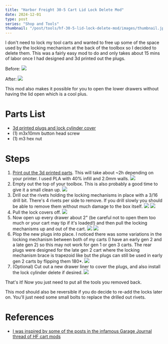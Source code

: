 ```yaml
---
title: "Harbor Freight 30-5 Cart Lid Lock Delete Mod"
date: 2024-12-01
type: post
series: "Shop and Tools"
thumbnail: "/post/tools/hf-30-5-lid-lock-delete-mod/images/thumbnail.jpg"
---
```


I don't need to lock my tool carts and wanted to free up some of the space used by the locking mechanism at the back of the toolbox so I decided to delete them. This was a fairly easy mod to do and only takes about 15 mins of labor once I had designed and 3d printed out the plugs.

Before:
![](./images/2.jpg)

After:
![](./images/1.jpg)

This mod also makes it possible for you to open the lower drawers without having the lid open which is a cool plus.

# Parts List
- [3d printed plugs and lock cylinder cover](https://github.com/EddieAbbondanzio/3d-prints/tree/main/hf-30-5-cart-lid-lock-delete-mod/stls)
- (1) m3x10mm button head screw
- (1) m3 hex nut

# Steps

1. [Print out the 3d printed parts](https://github.com/EddieAbbondanzio/3d-prints/tree/main/hf-30-5-cart-lid-lock-delete-mod/stls). This will take about ~2h depending on your printer. I used PLA with 40% infill and 2.0mm walls.
![](./images/3a.png)
2. Empty out the top of your toolbox. This is also probably a good time to give it a small clean up.
![](./images/3b.jpg)
3. Drill out the rivets holding the locking mechanisms in place with a 3/16 drill bit. There's 4 rivets per side to remove. If you drill slowly you should be able to remove them without much damage to the box itself.
![](./images/4.jpg)
![](./images/5.jpg)
4. Pull the lock covers off.
![](./images/6.jpg)
5. Now open up every drawer about 2" (be careful not to open them too much or your cart may tip if it's loaded!) and then pull the locking mechanisms up and out of the cart.
![](./images/7.jpg)
![](./images/8.jpg)
6. Plop the new plugs into place. I noticed there was some variations in the locking mechanism between both of my carts (I have an early gen 2 and a late gen 2) so this may not work for gen 1 or gen 3 carts. The rear plugs were designed for the late gen 2 cart where the locking mechanism brace is trapezoid like but the plugs can still be used in early gen 2 carts by flipping them 180*.
![](./images/9.jpg)
7. (Optional) Cut out a new drawer liner to cover the plugs, and also install the lock cylinder delete if desired.
![](./images/10.jpg)

That's it! Now you just need to put all the tools you removed back.

This mod should also be reversible if you do decide to re-add the locks later on. You'll just need some small bolts to replace the drilled out rivets.

# References
- [I was inspired by some of the posts in the infamous Garage Journal thread of HF cart mods](https://www.garagejournal.com/forum/threads/modifications-to-the-hf-4-and-5-drawer-service-carts-what-changes-have-you-made.137365/page-79#post-7699557)